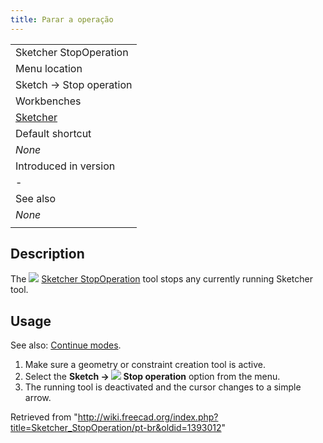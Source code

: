 ```yaml
---
title: Parar a operação
---
```

|  |
| --- |
| Sketcher StopOperation |
| Menu location |
| Sketch → Stop operation |
| Workbenches |
| [Sketcher](/Sketcher_Workbench "Sketcher Workbench") |
| Default shortcut |
| *None* |
| Introduced in version |
| - |
| See also |
| *None* |
|  |

## Description

The ![](/images/Sketcher_StopOperation.svg) [Sketcher StopOperation](/Sketcher_StopOperation "Sketcher StopOperation") tool stops any currently running Sketcher tool.

## Usage

See also: [Continue modes](/Sketcher_Workbench#Continue_modes "Sketcher Workbench").

1. Make sure a geometry or constraint creation tool is active.
2. Select the **Sketch → ![](/images/Sketcher_StopOperation.svg) Stop operation** option from the menu.
3. The running tool is deactivated and the cursor changes to a simple arrow.

Retrieved from "<http://wiki.freecad.org/index.php?title=Sketcher_StopOperation/pt-br&oldid=1393012>"